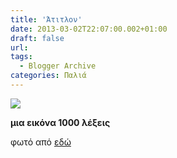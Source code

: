 ```yaml
---
title: 'Άτιτλον'
date: 2013-03-02T22:07:00.002+01:00
draft: false
url: 
tags:
  - Blogger Archive
categories: Παλιά
---
```


[![](https://blogger.googleusercontent.com/img/b/R29vZ2xl/AVvXsEjYE0zNxHWthlgvVk-kCQ_cMHUgso1AF04VnEi9-FCC4NFElu7s1ClZuIm3tpH7sAPfs1mD5zxpV2FLEn5DNzkDgSbGWVilRlVTraI1Bv3eEA72UKbnlKX89nfhoX8kfaIVRScEh2mG3JY/s320/Capture+d%E2%80%99e%CC%81cran+2013-03-02+a%CC%80+22.03.35.png)](https://blogger.googleusercontent.com/img/b/R29vZ2xl/AVvXsEjYE0zNxHWthlgvVk-kCQ_cMHUgso1AF04VnEi9-FCC4NFElu7s1ClZuIm3tpH7sAPfs1mD5zxpV2FLEn5DNzkDgSbGWVilRlVTraI1Bv3eEA72UKbnlKX89nfhoX8kfaIVRScEh2mG3JY/s1600/Capture+d%E2%80%99e%CC%81cran+2013-03-02+a%CC%80+22.03.35.png)

**μια εικόνα 1000 λέξεις**

  

  

  

φωτό από [εδώ](http://cyprusnews.eu/)
